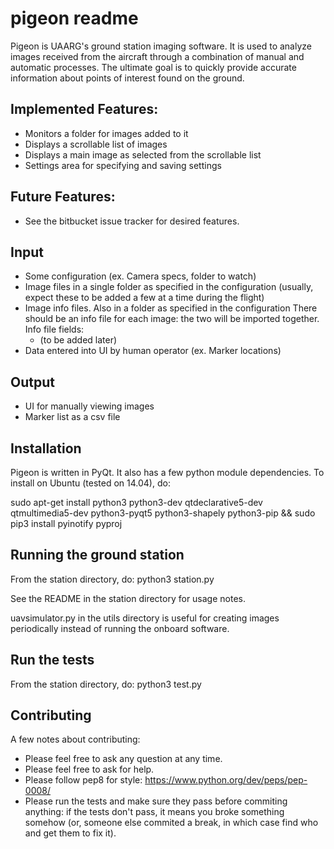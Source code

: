 pigeon readme
=============
Pigeon is UAARG's ground station imaging software. It is used to analyze
images received from the aircraft through a combination of manual and
automatic processes. The ultimate goal is to quickly provide accurate 
information about points of interest found on the ground. 

Implemented Features:
---------------------
* Monitors a folder for images added to it
* Displays a scrollable list of images
* Displays a main image as selected from the scrollable list
* Settings area for specifying and saving settings

Future Features:
----------------
* See the bitbucket issue tracker for desired features.


Input
-----
* Some configuration (ex. Camera specs, folder to watch)
* Image files in a single folder as specified in the configuration
  (usually, expect these to be added a few at a time during the flight)
* Image info files. Also in a folder as specified in the configuration
  There should be an info file for each image: the two will be imported 
  together. 
  Info file fields:
  * (to be added later)
* Data entered into UI by human operator (ex. Marker locations)

Output
------
* UI for manually viewing images
* Marker list as a csv file


Installation
------------
Pigeon is written in PyQt. It also has a few python module dependencies.
To install on Ubuntu (tested on 14.04), do:

sudo apt-get install python3 python3-dev qtdeclarative5-dev qtmultimedia5-dev python3-pyqt5 python3-shapely python3-pip && sudo pip3 install pyinotify pyproj


Running the ground station
--------------------------
From the station directory, do:
python3 station.py

See the README in the station directory for usage notes.

uavsimulator.py in the utils directory is useful for creating images periodically
instead of running the onboard software. 


Run the tests
-------------
From the station directory, do:
python3 test.py


Contributing
------------
A few notes about contributing:

* Please feel free to ask any question at any time.
* Please feel free to ask for help.
* Please follow pep8 for style: https://www.python.org/dev/peps/pep-0008/
* Please run the tests and make sure they pass before commiting anything:
  if the tests don't pass, it means you broke something somehow (or, someone 
  else commited a break, in which case find who and get them to fix it).
